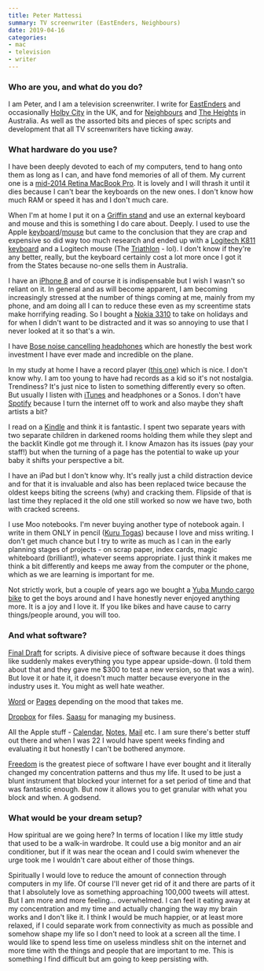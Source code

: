 ```yaml
---
title: Peter Mattessi
summary: TV screenwriter (EastEnders, Neighbours) 
date: 2019-04-16
categories:
- mac
- television
- writer
---
```


### Who are you, and what do you do?

I am Peter, and I am a television screenwriter. I write for [EastEnders](https://www.bbc.co.uk/programmes/b006m86d "The official EastEnders website.") and occasionally [Holby City](https://www.bbc.co.uk/programmes/b006mhd6 "The official Holby City website.") in the UK, and for [Neighbours](https://tenplay.com.au/channel-eleven/neighbours "The official Neighbours website.") and [The Heights](https://www.abc.net.au/tv/programs/heights/ "The official website for The Heights.") in Australia. As well as the assorted bits and pieces of spec scripts and development that all TV screenwriters have ticking away.

### What hardware do you use?

I have been deeply devoted to each of my computers, tend to hang onto them as long as I can, and have fond memories of all of them. My current one is a [mid-2014 Retina MacBook Pro][macbook-pro]. It is lovely and I will thrash it until it dies because I can't bear the keyboards on the new ones. I don't know how much RAM or speed it has and I don't much care. 

When I'm at home I put it on a [Griffin stand][elevator] and use an external keyboard and mouse and this is something I do care about. Deeply. I used to use the Apple [keyboard][]/[mouse][magic-mouse] but came to the conclusion that they are crap and expensive so did way too much research and ended up with a [Logitech K811 keyboard][bluetooth-easy-switch-keyboard-k811] and a Logitech mouse (The [Triathlon][m720-triathlon] - lol). I don't know if they're any better, really, but the keyboard certainly cost a lot more once I got it from the States because no-one sells them in Australia. 

I have an [iPhone 8][iphone-8] and of course it is indispensable but I wish I wasn't so reliant on it. In general and as will become apparent, I am becoming increasingly stressed at the number of things coming at me, mainly from my phone, and am doing all I can to reduce these even as my screentime stats make horrifying reading. So I bought a [Nokia 3310][3310] to take on holidays and for when I didn't want to be distracted and it was so annoying to use that I never looked at it so that's a win.

I have [Bose noise cancelling headphones][quietcomfort-20i] which are honestly the best work investment I have ever made and incredible on the plane.

In my study at home I have a record player ([this one][at-lp60-usb]) which is nice. I don't know why. I am too young to have had records as a kid so it's not nostalgia. Trendiness? It's just nice to listen to something differently every so often. But usually I listen with [iTunes][] and headphones or a Sonos. I don't have [Spotify][] because I turn the internet off to work and also maybe they shaft artists a bit?

I read on a [Kindle][] and think it is fantastic. I spent two separate years with two separate children in darkened rooms holding them while they slept and the backlit Kindle got me through it. I know Amazon has its issues (pay your staff!) but when the turning of a page has the potential to wake up your baby it shifts your perspective a bit.

I have an iPad but I don't know why. It's really just a child distraction device and for that it is invaluable and also has been replaced twice because the oldest keeps biting the screens (why) and cracking them. Flipside of that is last time they replaced it the old one still worked so now we have two, both with cracked screens.

I use Moo notebooks. I'm never buying another type of notebook again. I write in them ONLY in pencil ([Kuru Togas][kuru-toga-pipe-slide]) because I love and miss writing. I don't get much chance but I try to write as much as I can in the early planning stages of projects - on scrap paper, index cards, magic whiteboard (brilliant!), whatever seems appropriate. I just think it makes me think a bit differently and keeps me away from the computer or the phone, which as we are learning is important for me. 

Not strictly work, but a couple of years ago we bought a [Yuba Mundo cargo bike][mundo-classic] to get the boys around and I have honestly never enjoyed anything more. It is a joy and I love it. If you like bikes and have cause to carry things/people around, you will too.

### And what software?

[Final Draft][final-draft] for scripts. A divisive piece of software because it does things like suddenly makes everything you type appear upside-down. (I told them about that and they gave me $300 to test a new version, so that was a win). But love it or hate it, it doesn't much matter because everyone in the industry uses it. You might as well hate weather.

[Word][] or [Pages][] depending on the mood that takes me.

[Dropbox][] for files. [Saasu][] for managing my business. 

All the Apple stuff - [Calendar][], [Notes][], [Mail][] etc. I am sure there's better stuff out there and when I was 22 I would have spent weeks finding and evaluating it but honestly I can't be bothered anymore.

[Freedom][] is the greatest piece of software I have ever bought and it literally changed my concentration patterns and thus my life. It used to be just a blunt instrument that blocked your internet for a set period of time and that was fantastic enough. But now it allows you to get granular with what you block and when. A godsend.

### What would be your dream setup?

How spiritual are we going here? In terms of location I like my little study that used to be a walk-in wardrobe. It could use a big monitor and an air conditioner, but if it was near the ocean and I could swim whenever the urge took me I wouldn't care about either of those things.

Spiritually I would love to reduce the amount of connection through computers in my life. Of course I'll never get rid of it and there are parts of it that I absolutely love as something approaching 100,000 tweets will attest. But I am more and more feeling... overwhelmed. I can feel it eating away at my concentration and my time and actually changing the way my brain works and I don't like it. I think I would be much happier, or at least more relaxed, if I could separate work from connectivity as much as possible and somehow shape my life so I don't need to look at a screen all the time. I would like to spend less time on useless mindless shit on the internet and more time with the things and people that are important to me. This is something I find difficult but am going to keep persisting with.

[3310]: http://web.archive.org/web/20221206050426/https://www.nokia.com/phones/en_int/nokia-3310 "A basic mobile phone."
[at-lp60-usb]: https://audio-technica.com.au/products/at-lp60-usb/ "A USB turntable."
[bluetooth-easy-switch-keyboard-k811]: https://www.logitech.com/en-us/product/illuminated-keyboard-for-mac-ipad-iphone#specification-tabular "A Bluetooth keyboard."
[calendar]: https://en.wikipedia.org/wiki/Calendar_(Apple) "The calendar software included with macOS."
[dropbox]: https://www.dropbox.com/ "Online syncing and storage."
[elevator]: http://web.archive.org/web/20170414133952/https://griffintechnology.com/us/products/stands-and-mounts/elevator "A laptop stand."
[final-draft]: http://store.finaldraft.com/final-draft-10.html "Popular screenwriting software."
[freedom]: https://freedom.to/ "Productivity software that locks you away from the Internet."
[iphone-8]: https://en.wikipedia.org/wiki/IPhone_8 "A 4.7 inch smartphone."
[itunes]: https://www.apple.com/itunes/ "A jukebox application and online store."
[keyboard]: https://www.apple.com/keyboard/ "The keyboard."
[kindle]: https://www.amazon.com/Kindle-Ereader-ebook-reader/dp/B007HCCNJU "A digital book reader."
[kuru-toga-pipe-slide]: https://www.jetpens.com/Uni-Kuru-Toga-Mechanical-Pencil-Pipe-Slide-0.5-mm-Black/pd/15067 "A mechanical pencil."
[m720-triathlon]: https://www.logitech.com/en-us/product/m720-triathlon?crid=7 "A wireless multi-device mouse."
[macbook-pro]: https://www.apple.com/macbook-pro/ "A laptop."
[magic-mouse]: https://en.wikipedia.org/wiki/Magic_Mouse "A multi-touch mouse."
[mail]: https://en.wikipedia.org/wiki/Mail_(application) "The default Mac OS X mail client."
[mundo-classic]: http://web.archive.org/web/20200217104040/http://yubabikes.com:80/cargobikestore/mundo-classic "A cargo bike."
[notes]: https://en.wikipedia.org/wiki/Notes_(Apple) "A note-taking application included with Mac OS X."
[pages]: https://www.apple.com/pages/ "A Mac word processor and layout tool from Apple."
[quietcomfort-20i]: http://worldwide.bose.com/productsupport/en_us/web/qc20i/page.html "Noise-cancelling in-ear headphones."
[saasu]: https://www.saasu.com/ "Online accounting software."
[spotify]: https://www.spotify.com/us/ "A music streaming service."
[word]: https://products.office.com/en-us/word "A document editor."
